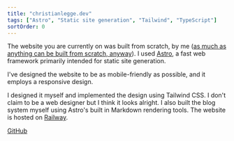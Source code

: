 ```yaml
---
title: "christianlegge.dev"
tags: ["Astro", "Static site generation", "Tailwind", "TypeScript"]
sortOrder: 0
---
```


The website you are currently on was built from scratch, by me ([as much as anything can be built from scratch, anyway](https://en.wikipedia.org/wiki/Standing_on_the_shoulders_of_giants)). I used [Astro](https://astro.build/), a fast web framework primarily intended for static site generation.

I've designed the website to be as mobile-friendly as possible, and it employs a responsive design.

I designed it myself and implemented the design using Tailwind CSS. I don't claim to be a web designer but I think it looks alright. I also built the blog system myself using Astro's built in Markdown rendering tools. The website is hosted on [Railway](https://railway.app).

[GitHub](https://github.com/christianlegge/christianlegge.dev)
